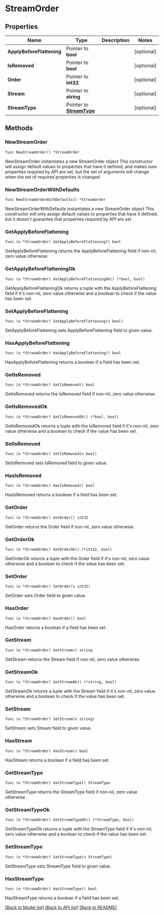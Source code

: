 # StreamOrder

## Properties

Name | Type | Description | Notes
------------ | ------------- | ------------- | -------------
**ApplyBeforeFlattening** | Pointer to **bool** |  | [optional] 
**IsRemoved** | Pointer to **bool** |  | [optional] 
**Order** | Pointer to **int32** |  | [optional] 
**Stream** | Pointer to **string** |  | [optional] 
**StreamType** | Pointer to [**StreamType**](StreamType.md) |  | [optional] 

## Methods

### NewStreamOrder

`func NewStreamOrder() *StreamOrder`

NewStreamOrder instantiates a new StreamOrder object
This constructor will assign default values to properties that have it defined,
and makes sure properties required by API are set, but the set of arguments
will change when the set of required properties is changed

### NewStreamOrderWithDefaults

`func NewStreamOrderWithDefaults() *StreamOrder`

NewStreamOrderWithDefaults instantiates a new StreamOrder object
This constructor will only assign default values to properties that have it defined,
but it doesn't guarantee that properties required by API are set

### GetApplyBeforeFlattening

`func (o *StreamOrder) GetApplyBeforeFlattening() bool`

GetApplyBeforeFlattening returns the ApplyBeforeFlattening field if non-nil, zero value otherwise.

### GetApplyBeforeFlatteningOk

`func (o *StreamOrder) GetApplyBeforeFlatteningOk() (*bool, bool)`

GetApplyBeforeFlatteningOk returns a tuple with the ApplyBeforeFlattening field if it's non-nil, zero value otherwise
and a boolean to check if the value has been set.

### SetApplyBeforeFlattening

`func (o *StreamOrder) SetApplyBeforeFlattening(v bool)`

SetApplyBeforeFlattening sets ApplyBeforeFlattening field to given value.

### HasApplyBeforeFlattening

`func (o *StreamOrder) HasApplyBeforeFlattening() bool`

HasApplyBeforeFlattening returns a boolean if a field has been set.

### GetIsRemoved

`func (o *StreamOrder) GetIsRemoved() bool`

GetIsRemoved returns the IsRemoved field if non-nil, zero value otherwise.

### GetIsRemovedOk

`func (o *StreamOrder) GetIsRemovedOk() (*bool, bool)`

GetIsRemovedOk returns a tuple with the IsRemoved field if it's non-nil, zero value otherwise
and a boolean to check if the value has been set.

### SetIsRemoved

`func (o *StreamOrder) SetIsRemoved(v bool)`

SetIsRemoved sets IsRemoved field to given value.

### HasIsRemoved

`func (o *StreamOrder) HasIsRemoved() bool`

HasIsRemoved returns a boolean if a field has been set.

### GetOrder

`func (o *StreamOrder) GetOrder() int32`

GetOrder returns the Order field if non-nil, zero value otherwise.

### GetOrderOk

`func (o *StreamOrder) GetOrderOk() (*int32, bool)`

GetOrderOk returns a tuple with the Order field if it's non-nil, zero value otherwise
and a boolean to check if the value has been set.

### SetOrder

`func (o *StreamOrder) SetOrder(v int32)`

SetOrder sets Order field to given value.

### HasOrder

`func (o *StreamOrder) HasOrder() bool`

HasOrder returns a boolean if a field has been set.

### GetStream

`func (o *StreamOrder) GetStream() string`

GetStream returns the Stream field if non-nil, zero value otherwise.

### GetStreamOk

`func (o *StreamOrder) GetStreamOk() (*string, bool)`

GetStreamOk returns a tuple with the Stream field if it's non-nil, zero value otherwise
and a boolean to check if the value has been set.

### SetStream

`func (o *StreamOrder) SetStream(v string)`

SetStream sets Stream field to given value.

### HasStream

`func (o *StreamOrder) HasStream() bool`

HasStream returns a boolean if a field has been set.

### GetStreamType

`func (o *StreamOrder) GetStreamType() StreamType`

GetStreamType returns the StreamType field if non-nil, zero value otherwise.

### GetStreamTypeOk

`func (o *StreamOrder) GetStreamTypeOk() (*StreamType, bool)`

GetStreamTypeOk returns a tuple with the StreamType field if it's non-nil, zero value otherwise
and a boolean to check if the value has been set.

### SetStreamType

`func (o *StreamOrder) SetStreamType(v StreamType)`

SetStreamType sets StreamType field to given value.

### HasStreamType

`func (o *StreamOrder) HasStreamType() bool`

HasStreamType returns a boolean if a field has been set.


[[Back to Model list]](../README.md#documentation-for-models) [[Back to API list]](../README.md#documentation-for-api-endpoints) [[Back to README]](../README.md)


